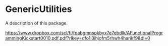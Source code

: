 # GenericUtilities

A description of this package.


https://www.dropbox.com/scl/fi/fpabgmnspkbyx7e7ebdlk/AFunctionalProgrammingKickstart0010.pdf.pdf?rlkey=dfo1i3ihjofm5rhwh4harikf9&dl=0